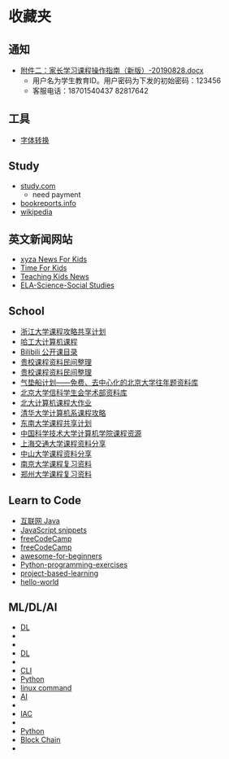 # 收藏夹

## 通知

* [附件二：家长学习课程操作指南（新版）-20190828.docx](http://jzhxx.bjchyedu.cn)
  * 用户名为学生教育ID。用户密码为下发的初始密码：123456
  * 客服电话：18701540437   82817642

## 工具

* [字体转换](http://www.diyiziti.com/Builder/104)

## Study

* [study.com](https://study.com/)
  * need payment
* [bookreports.info](https://www.bookreports.info/)
* [wikipedia](https://en.wikipedia.org/)

## 英文新闻网站

* [xyza News For Kids](https://www.xyzanews.com/)
* [Time For Kids](https://www.timeforkids.com/)
* [Teaching Kids News](https://www.teachingkidsnews.com)
* [ELA-Science-Social Studies](https://www.dogonews.com/)

## School

* [浙江大学课程攻略共享计划](https://qsctech.github.io/zju-icicles/)
* [哈工大计算机课程](https://github.com/wxwmd/HIT-Computer-Courses)
* [Bilibili 公开课目录](https://github.com/wenhan-wu/OpenCourseCatalog)
* [贵校课程资料民间整理](https://lib-pku.github.io/)
* [贵校课程资料民间整理](https://github.com/lib-pku/libpku)
* [气垫船计划——免费、去中心化的北京大学往年题资料库](https://github.com/martinwu42/project-hover)
* [北京大学信科学生会学术部资料库](https://github.com/EECS-PKU-XSB/Shared-learning-materials)
* [北大计算机课程大作业](https://github.com/tongtzeho/PKUCourse)
* [清华大学计算机系课程攻略](https://github.com/PKUanonym/REKCARC-TSC-UHT)
* [东南大学课程共享计划](https://github.com/zjdx1998/seucourseshare)
* [中国科学技术大学计算机学院课程资源](https://github.com/USTC-Resource/USTC-Course)
* [上海交通大学课程资料分享](https://github.com/CoolPhilChen/SJTU-Courses/)
* [中山大学课程资料分享](https://github.com/sysuexam/SYSU-Exam)
* [南京大学课程复习资料](https://github.com/idealclover/NJU-Review-Materials)
* [郑州大学课程复习资料](https://github.com/CooperNiu/ZZU-Courses-Resource)

## Learn to Code

* [互联网 Java](https://github.com/doocs/advanced-java)
* [JavaScript snippets](https://github.com/30-seconds/30-seconds-of-code)
* [freeCodeCamp](https://www.freeCodeCamp.org)
* [freeCodeCamp](https://github.com/freeCodeCamp/freeCodeCamp)
* [awesome-for-beginners](https://github.com/MunGell/awesome-for-beginners)
* [Python-programming-exercises](https://github.com/zhiwehu/Python-programming-exercises)
* [project-based-learning](https://github.com/tuvtran/project-based-learning)
* [hello-world](https://github.com/leachim6/hello-world)

## ML/DL/AI

* [DL](https://github.com/rasbt/deeplearning-models)
* [](https://github.com/docshome/microservices)
* [](https://github.com/meetbill/op_practice_book)
* [DL](https://github.com/Mikoto10032/DeepLearning)
* [](https://github.com/datawhalechina)
* [CLI](https://github.com/jlevy/the-art-of-command-line/blob/master/README-zh.md)
* [Python](https://github.com/TheAlgorithms/Python)
* [linux command](https://github.com/jaywcjlove/linux-command)
* [AI](https://github.com/apachecn/AiLearning)
* []()
* [IAC](https://github.com/Artemmkin/infrastructure-as-code-tutorial)
* [](https://github.com/turkenh/ansible-interactive-tutorial)
* [Python](https://github.com/oracle/python-cx_Oracle)
* [Block Chain](https://github.com/HyperLedgerChain)
* [](https://github.com/oracle/vagrant-boxes)

